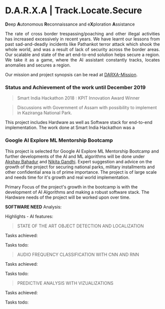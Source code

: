 # D.A.R.X.A | Track.Locate.Secure
<b>D</b>eep <b>A</b>utonomous <b>R</b>econnaissance and e<b>X</b>ploration <b>A</b>ssistance</b>

<p align="justify">The rate of cross border trespassing/poaching and other illegal activities has increased excessively in recent years. We have learnt our lessons from past sad-and-deadly incidents like Pathankot terror attack which shook the whole world, and was a result of lack of security across the border areas. Our scalable and state of the art end-to-end solution helps secure a region. We take it as a game, where the AI assistant constantly tracks, locates anomalies and secures a region.</p>

Our mission and project synopsis can be read at [DARXA-Mission](http://www.darxa.in/mission.html).

### Status and Achievement of the work until December 2019

> Smart India Hackathon 2018 : KPIT Innovation Award Winner

> Discussions with Government of Assam with possibility to implement in Kaziranga National Park.

This project includes Hardware as well as Software stack for end-to-end implementation. The work done at Smart India Hackathon was a 

### Google AI Explore ML Mentorship Bootcamp

This project is selected for Google AI Explore ML Mentorship Bootcamp and further developments of the AI and ML algorithms will be done under [Akshay Bahadur](https://www.linkedin.com/in/akshaybahadur21/) and [Nikita Gandhi](https://www.linkedin.com/in/nikita-gandhi01/). Expert suggestion and advice on the growth of the project for securing national parks, military installments and other confidential area is of prime importance. The project is of large scale and needs time for it's growth and real world implementation.

Primary Focus of the project's growth in the bootcamp is with the development of AI Algorithms and making a robust software stack. The Hardware needs of the project will be worked upon over time.

<b>SOFTWARE NEED</b> Analysis:


Highlights - AI features:

> STATE OF THE ART OBJECT DETECTION AND LOCALIZATION

Tasks achieved:


Tasks todo:

> AUDIO FREQUENCY CLASSIFICATION WITH CNN AND RNN

Tasks achieved:


Tasks todo:

> PREDICTIVE ANALYSIS WITH VIZUALIZATIONS

Tasks achieved:


Tasks todo:
